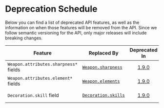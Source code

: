 # Deprecation Schedule
Below you can find a list of deprecated API features, as well as the information on when those features will be removed
from the API. Since we follow semantic versioning for the API, only major releases will include breaking changes.

Feature | Replaced By | Deprecated In | Removal Date
------- | ----------- | :-----------: | :----------:
`Weapon.attributes.sharpness*` fields | [`Weapon.sharpness`](#weapon-sharpness) | [1.9.0](https://github.com/LartTyler/MHWDB-Docs/releases/tag/1.9.0) | 2018-05-12
`Weapon.attributes.element*` fields | [`Weapon.elements`](#weapon-elements) | [1.9.0](https://github.com/LartTyler/MHWDB-Docs/releases/tag/1.9.0) | 2018-05-12
`Decoration.skill` field | [`Decoration.skills`](#decoration-fields) | [1.9.0](https://github.com/LartTyler/MHWDB-Docs/releases/tag/1.9.0) | 2018-05-12